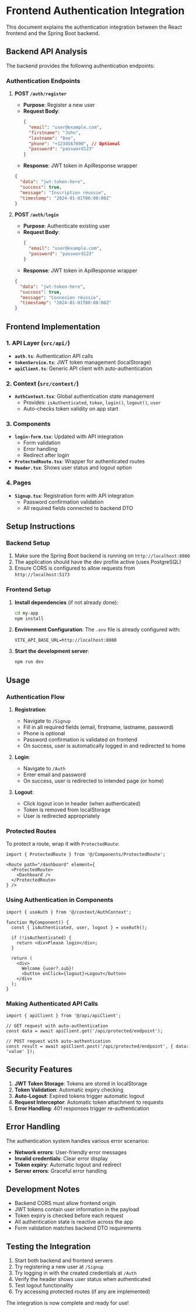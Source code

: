 # Frontend Authentication Integration

This document explains the authentication integration between the React frontend and the Spring Boot backend.

## Backend API Analysis

The backend provides the following authentication endpoints:

### Authentication Endpoints

1. **POST `/auth/register`**
   - **Purpose**: Register a new user
   - **Request Body**:
     ```json
     {
       "email": "user@example.com",
       "firstname": "John",
       "lastname": "Doe", 
       "phone": "+1234567890", // Optional
       "password": "password123"
     }
     ```
   - **Response**: JWT token in ApiResponse wrapper
   ```json
   {
     "data": "jwt-token-here",
     "success": true,
     "message": "Inscription réussie",
     "timestamp": "2024-01-01T00:00:00Z"
   }
   ```

2. **POST `/auth/login`**
   - **Purpose**: Authenticate existing user
   - **Request Body**:
     ```json
     {
       "email": "user@example.com",
       "password": "password123"
     }
     ```
   - **Response**: JWT token in ApiResponse wrapper
   ```json
   {
     "data": "jwt-token-here",
     "success": true,
     "message": "Connexion réussie",
     "timestamp": "2024-01-01T00:00:00Z"
   }
   ```

## Frontend Implementation

### 1. API Layer (`src/api/`)

- **`auth.ts`**: Authentication API calls
- **`tokenService.ts`**: JWT token management (localStorage)
- **`apiClient.ts`**: Generic API client with auto-authentication

### 2. Context (`src/context/`)

- **`AuthContext.tsx`**: Global authentication state management
  - Provides: `isAuthenticated`, `token`, `login()`, `logout()`, `user`
  - Auto-checks token validity on app start

### 3. Components

- **`login-form.tsx`**: Updated with API integration
  - Form validation
  - Error handling
  - Redirect after login
- **`ProtectedRoute.tsx`**: Wrapper for authenticated routes
- **`Header.tsx`**: Shows user status and logout option

### 4. Pages

- **`Signup.tsx`**: Registration form with API integration
  - Password confirmation validation
  - All required fields connected to backend DTO

## Setup Instructions

### Backend Setup

1. Make sure the Spring Boot backend is running on `http://localhost:8080`
2. The application should have the dev profile active (uses PostgreSQL)
3. Ensure CORS is configured to allow requests from `http://localhost:5173`

### Frontend Setup

1. **Install dependencies** (if not already done):
   ```bash
   cd my-app
   npm install
   ```

2. **Environment Configuration**:
   The `.env` file is already configured with:
   ```
   VITE_API_BASE_URL=http://localhost:8080
   ```

3. **Start the development server**:
   ```bash
   npm run dev
   ```

## Usage

### Authentication Flow

1. **Registration**: 
   - Navigate to `/Signup`
   - Fill in all required fields (email, firstname, lastname, password)
   - Phone is optional
   - Password confirmation is validated on frontend
   - On success, user is automatically logged in and redirected to home

2. **Login**:
   - Navigate to `/Auth`
   - Enter email and password
   - On success, user is redirected to intended page (or home)

3. **Logout**:
   - Click logout icon in header (when authenticated)
   - Token is removed from localStorage
   - User is redirected appropriately

### Protected Routes

To protect a route, wrap it with `ProtectedRoute`:

```tsx
import { ProtectedRoute } from '@/Components/ProtectedRoute';

<Route path="/dashboard" element={
  <ProtectedRoute>
    <Dashboard />
  </ProtectedRoute>
} />
```

### Using Authentication in Components

```tsx
import { useAuth } from '@/context/AuthContext';

function MyComponent() {
  const { isAuthenticated, user, logout } = useAuth();
  
  if (!isAuthenticated) {
    return <div>Please login</div>;
  }
  
  return (
    <div>
      Welcome {user?.sub}!
      <button onClick={logout}>Logout</button>
    </div>
  );
}
```

### Making Authenticated API Calls

```tsx
import { apiClient } from '@/api/apiClient';

// GET request with auto-authentication
const data = await apiClient.get('/api/protected/endpoint');

// POST request with auto-authentication  
const result = await apiClient.post('/api/protected/endpoint', { data: 'value' });
```

## Security Features

1. **JWT Token Storage**: Tokens are stored in localStorage
2. **Token Validation**: Automatic expiry checking
3. **Auto-Logout**: Expired tokens trigger automatic logout
4. **Request Interceptor**: Automatic token attachment to requests
5. **Error Handling**: 401 responses trigger re-authentication

## Error Handling

The authentication system handles various error scenarios:

- **Network errors**: User-friendly error messages
- **Invalid credentials**: Clear error display
- **Token expiry**: Automatic logout and redirect
- **Server errors**: Graceful error handling

## Development Notes

- Backend CORS must allow frontend origin
- JWT tokens contain user information in the payload
- Token expiry is checked before each request
- All authentication state is reactive across the app
- Form validation matches backend DTO requirements

## Testing the Integration

1. Start both backend and frontend servers
2. Try registering a new user at `/Signup`
3. Try logging in with the created credentials at `/Auth`
4. Verify the header shows user status when authenticated
5. Test logout functionality
6. Try accessing protected routes (if any are implemented)

The integration is now complete and ready for use!